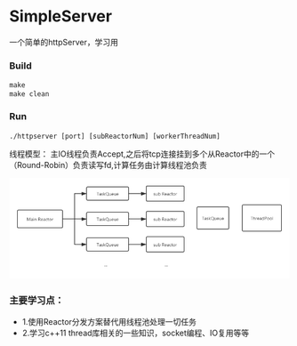 # SimpleServer
一个简单的httpServer，学习用

### Build
```
make
make clean
```

### Run
```
./httpserver [port] [subReactorNum] [workerThreadNum]
```

线程模型：
主IO线程负责Accept,之后将tcp连接挂到多个从Reactor中的一个（Round-Robin）负责读写fd,计算任务由计算线程池负责

![alt model](./pic/model.png)

### 主要学习点：
- 1.使用Reactor分发方案替代用线程池处理一切任务
- 2.学习c++11 thread库相关的一些知识，socket编程、IO复用等等